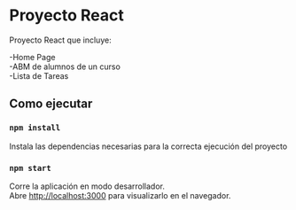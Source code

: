 # Proyecto React

Proyecto React que incluye: 

-Home Page \
-ABM de alumnos de un curso \
-Lista de Tareas

## Como ejecutar

### `npm install`

Instala las dependencias necesarias para la correcta ejecución del proyecto

### `npm start`

Corre la aplicación en modo desarrollador.\
Abre [http://localhost:3000](http://localhost:3000) para visualizarlo en el navegador.

